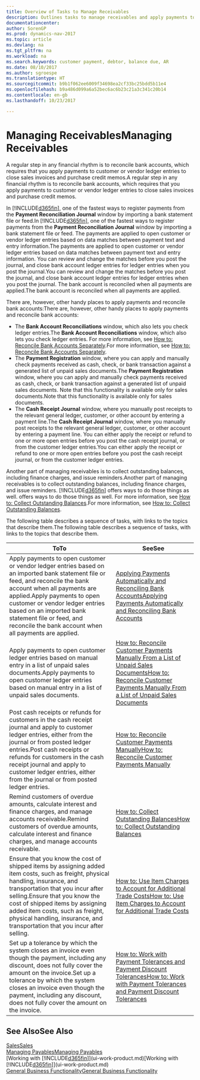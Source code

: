 ```yaml
---
title: Overview of Tasks to Manage Receivables
description: Outlines tasks to manage receivables and apply payments to customer or vendor ledger entries.
documentationcenter: 
author: SorenGP
ms.prod: dynamics-nav-2017
ms.topic: article
ms.devlang: na
ms.tgt_pltfrm: na
ms.workload: na
ms.search.keywords: customer payment, debtor, balance due, AR
ms.date: 08/10/2017
ms.author: sgroespe
ms.translationtype: HT
ms.sourcegitcommit: b9b1f062ee6009f34698ea2cf33bc25bdd5b11e4
ms.openlocfilehash: b9a486d099a6a52bec6ac6b23c21a3c341c20b14
ms.contentlocale: en-gb
ms.lasthandoff: 10/23/2017

---
```

# <a name="managing-receivables"></a><span data-ttu-id="efee1-103">Managing Receivables</span><span class="sxs-lookup"><span data-stu-id="efee1-103">Managing Receivables</span></span>
<span data-ttu-id="efee1-104">A regular step in any financial rhythm is to reconcile bank accounts, which requires that you apply payments to customer or vendor ledger entries to close sales invoices and purchase credit memos.</span><span class="sxs-lookup"><span data-stu-id="efee1-104">A regular step in any financial rhythm is to reconcile bank accounts, which requires that you apply payments to customer or vendor ledger entries to close sales invoices and purchase credit memos.</span></span>  

<span data-ttu-id="efee1-105">In [!INCLUDE[d365fin](includes/d365fin_md.md)], one of the fastest ways to register payments from the **Payment Reconciliation Journal** window by importing a bank statement file or feed.</span><span class="sxs-lookup"><span data-stu-id="efee1-105">In [!INCLUDE[d365fin](includes/d365fin_md.md)], one of the fastest ways to register payments from the **Payment Reconciliation Journal** window by importing a bank statement file or feed.</span></span> <span data-ttu-id="efee1-106">The payments are applied to open customer or vendor ledger entries based on data matches between payment text and entry information.</span><span class="sxs-lookup"><span data-stu-id="efee1-106">The payments are applied to open customer or vendor ledger entries based on data matches between payment text and entry information.</span></span> <span data-ttu-id="efee1-107">You can review and change the matches before you post the journal, and close bank account ledger entries for ledger entries when you post the journal.</span><span class="sxs-lookup"><span data-stu-id="efee1-107">You can review and change the matches before you post the journal, and close bank account ledger entries for ledger entries when you post the journal.</span></span> <span data-ttu-id="efee1-108">The bank account is reconciled when all payments are applied.</span><span class="sxs-lookup"><span data-stu-id="efee1-108">The bank account is reconciled when all payments are applied.</span></span>

<span data-ttu-id="efee1-109">There are, however, other handy places to apply payments and reconcile bank accounts:</span><span class="sxs-lookup"><span data-stu-id="efee1-109">There are, however, other handy places to apply payments and reconcile bank accounts:</span></span>  

* <span data-ttu-id="efee1-110">The **Bank Account Reconciliations** window, which also lets you check ledger entries.</span><span class="sxs-lookup"><span data-stu-id="efee1-110">The **Bank Account Reconciliations** window, which also lets you check ledger entries.</span></span> <span data-ttu-id="efee1-111">For more information, see [How to: Reconcile Bank Accounts Separately](bank-how-reconcile-bank-accounts-separately.md).</span><span class="sxs-lookup"><span data-stu-id="efee1-111">For more information, see [How to: Reconcile Bank Accounts Separately](bank-how-reconcile-bank-accounts-separately.md).</span></span>  
* <span data-ttu-id="efee1-112">The **Payment Registration** window, where you can apply and manually check payments received as cash, check, or bank transaction against a generated list of unpaid sales documents.</span><span class="sxs-lookup"><span data-stu-id="efee1-112">The **Payment Registration** window, where you can apply and manually check payments received as cash, check, or bank transaction against a generated list of unpaid sales documents.</span></span> <span data-ttu-id="efee1-113">Note that this functionality is available only for sales documents.</span><span class="sxs-lookup"><span data-stu-id="efee1-113">Note that this functionality is available only for sales documents.</span></span>  
* <span data-ttu-id="efee1-114">The **Cash Receipt Journal** window, where you manually post receipts to the relevant general ledger, customer, or other account by entering a payment line.</span><span class="sxs-lookup"><span data-stu-id="efee1-114">The **Cash Receipt Journal** window, where you manually post receipts to the relevant general ledger, customer, or other account by entering a payment line.</span></span> <span data-ttu-id="efee1-115">You can either apply the receipt or refund to one or more open entries before you post the cash receipt journal, or from the customer ledger entries.</span><span class="sxs-lookup"><span data-stu-id="efee1-115">You can either apply the receipt or refund to one or more open entries before you post the cash receipt journal, or from the customer ledger entries.</span></span>  

<span data-ttu-id="efee1-116">Another part of managing receivables is to collect outstanding balances, including finance charges, and issue reminders.</span><span class="sxs-lookup"><span data-stu-id="efee1-116">Another part of managing receivables is to collect outstanding balances, including finance charges, and issue reminders.</span></span> [!INCLUDE[d365fin](includes/d365fin_md.md)]<span data-ttu-id="efee1-117"> offers ways to do those things as well.</span><span class="sxs-lookup"><span data-stu-id="efee1-117"> offers ways to do those things as well.</span></span> <span data-ttu-id="efee1-118">For more information, see [How to: Collect Outstanding Balances](receivables-collect-outstanding-balances.md).</span><span class="sxs-lookup"><span data-stu-id="efee1-118">For more information, see [How to: Collect Outstanding Balances](receivables-collect-outstanding-balances.md).</span></span>  

<span data-ttu-id="efee1-119">The following table describes a sequence of tasks, with links to the topics that describe them.</span><span class="sxs-lookup"><span data-stu-id="efee1-119">The following table describes a sequence of tasks, with links to the topics that describe them.</span></span>  

| <span data-ttu-id="efee1-120">To</span><span class="sxs-lookup"><span data-stu-id="efee1-120">To</span></span> | <span data-ttu-id="efee1-121">See</span><span class="sxs-lookup"><span data-stu-id="efee1-121">See</span></span> |
| --- | --- |
| <span data-ttu-id="efee1-122">Apply payments to open customer or vendor ledger entries based on an imported bank statement file or feed, and reconcile the bank account when all payments are applied.</span><span class="sxs-lookup"><span data-stu-id="efee1-122">Apply payments to open customer or vendor ledger entries based on an imported bank statement file or feed, and reconcile the bank account when all payments are applied.</span></span> |[<span data-ttu-id="efee1-123">Applying Payments Automatically and Reconciling Bank Accounts</span><span class="sxs-lookup"><span data-stu-id="efee1-123">Applying Payments Automatically and Reconciling Bank Accounts</span></span>](receivables-apply-payments-auto-reconcile-bank-accounts.md) |
| <span data-ttu-id="efee1-124">Apply payments to open customer ledger entries based on manual entry in a list of unpaid sales documents.</span><span class="sxs-lookup"><span data-stu-id="efee1-124">Apply payments to open customer ledger entries based on manual entry in a list of unpaid sales documents.</span></span> |[<span data-ttu-id="efee1-125">How to: Reconcile Customer Payments Manually From a List of Unpaid Sales Documents</span><span class="sxs-lookup"><span data-stu-id="efee1-125">How to: Reconcile Customer Payments Manually From a List of Unpaid Sales Documents</span></span>](receivables-how-reconcile-customer-payments-list-unpaid-sales-documents.md) |
| <span data-ttu-id="efee1-126">Post cash receipts or refunds for customers in the cash receipt journal and apply to customer ledger entries, either from the journal or from posted ledger entries.</span><span class="sxs-lookup"><span data-stu-id="efee1-126">Post cash receipts or refunds for customers in the cash receipt journal and apply to customer ledger entries, either from the journal or from posted ledger entries.</span></span> |[<span data-ttu-id="efee1-127">How to: Reconcile Customer Payments Manually</span><span class="sxs-lookup"><span data-stu-id="efee1-127">How to: Reconcile Customer Payments Manually</span></span>](receivables-how-apply-sales-transactions-manually.md) |
| <span data-ttu-id="efee1-128">Remind customers of overdue amounts, calculate interest and finance charges, and manage accounts receivable.</span><span class="sxs-lookup"><span data-stu-id="efee1-128">Remind customers of overdue amounts, calculate interest and finance charges, and manage accounts receivable.</span></span> |[<span data-ttu-id="efee1-129">How to: Collect Outstanding Balances</span><span class="sxs-lookup"><span data-stu-id="efee1-129">How to: Collect Outstanding Balances</span></span>](receivables-collect-outstanding-balances.md) |
|<span data-ttu-id="efee1-130">Ensure that you know the cost of shipped items by assigning added item costs, such as freight, physical handling, insurance, and transportation that you incur after selling.</span><span class="sxs-lookup"><span data-stu-id="efee1-130">Ensure that you know the cost of shipped items by assigning added item costs, such as freight, physical handling, insurance, and transportation that you incur after selling.</span></span>|[<span data-ttu-id="efee1-131">How to: Use Item Charges to Account for Additional Trade Costs</span><span class="sxs-lookup"><span data-stu-id="efee1-131">How to: Use Item Charges to Account for Additional Trade Costs</span></span>](payables-how-assign-item-charges.md)|
|<span data-ttu-id="efee1-132">Set up a tolerance by which the system closes an invoice even though the payment, including any discount, does not fully cover the amount on the invoice.</span><span class="sxs-lookup"><span data-stu-id="efee1-132">Set up a tolerance by which the system closes an invoice even though the payment, including any discount, does not fully cover the amount on the invoice.</span></span>|[<span data-ttu-id="efee1-133">How to: Work with Payment Tolerances and Payment Discount Tolerances</span><span class="sxs-lookup"><span data-stu-id="efee1-133">How to: Work with Payment Tolerances and Payment Discount Tolerances</span></span>](finance-payment-tolerance-and-payment-discount-tolerance.md)|
## <a name="see-also"></a><span data-ttu-id="efee1-134">See Also</span><span class="sxs-lookup"><span data-stu-id="efee1-134">See Also</span></span>
[<span data-ttu-id="efee1-135">Sales</span><span class="sxs-lookup"><span data-stu-id="efee1-135">Sales</span></span>](sales-manage-sales.md)  
[<span data-ttu-id="efee1-136">Managing Payables</span><span class="sxs-lookup"><span data-stu-id="efee1-136">Managing Payables</span></span>](payables-manage-payables.md)  
<span data-ttu-id="efee1-137">[Working with [!INCLUDE[d365fin](includes/d365fin_md.md)]](ui-work-product.md)</span><span class="sxs-lookup"><span data-stu-id="efee1-137">[Working with [!INCLUDE[d365fin](includes/d365fin_md.md)]](ui-work-product.md)</span></span>  
[<span data-ttu-id="efee1-138">General Business Functionality</span><span class="sxs-lookup"><span data-stu-id="efee1-138">General Business Functionality</span></span>](ui-across-business-areas.md)

